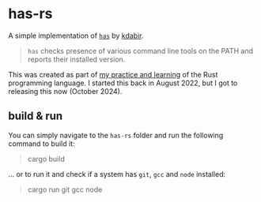 # has-rs

A simple implementation of [`has`](https://github.com/kdabir/has) by [kdabir](https://github.com/kdabir).
> `has` checks presence of various command line tools on the PATH and reports their installed version.

This was created as part of [my practice and learning](https://github.com/joedf/LearningRust) of the Rust programming language. I started this back in August 2022, but I got to releasing this now (October 2024).

## build & run

You can simply navigate to the `has-rs` folder and run the following command to build it:
> cargo build

... or to run it and check if a system has `git`, `gcc` and `node` installed:
> cargo run git gcc node

